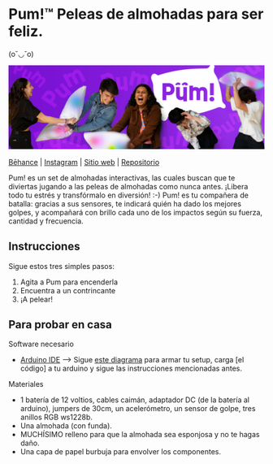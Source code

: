 # Pum!™ Peleas de almohadas para ser feliz. 

(o˘◡˘o) 

![Mock](https://github.com/sofiacastaneda/pum/blob/main/Imagenes/banner-1.png)

[Bēhance](https://www.behance.net/gallery/139767203/Pum-Peleas-de-almohadas-para-ser-feliz-%29) | [Instagram](https://www.instagram.com/pumpeleasdealmohadas/) | [Sitio web](https://sofiacastaneda.github.io/pipeta/galeria.html) | [Repositorio](https://github.com/sofiacastaneda/pum)

Pum! es un set de almohadas interactivas, las cuales buscan que te diviertas jugando a las peleas de almohadas como nunca antes. ¡Libera todo tu estrés y transfórmalo en diversión! :-)
Pum! es tu compañera de batalla: gracias a sus sensores, te indicará quién ha dado los mejores golpes, y acompañará con brillo cada uno de los impactos según su fuerza, cantidad y frecuencia.

## Instrucciones
Sigue estos tres simples pasos:
1. Agita a Pum para encenderla
2. Encuentra a un contrincante
3. ¡A pelear!


## Para probar en casa
Software necesario 
* [Arduino IDE](https://www.arduino.cc/en/software) 
--> Sigue [este diagrama](https://www.tinkercad.com/things/aVEQP4N5pFo) para armar tu setup, carga [el código] a tu arduino y sigue las instrucciones mencionadas antes. 

Materiales
* 1 batería de 12 voltios, cables caimán, adaptador DC (de la batería al arduino), jumpers de 30cm, un acelerómetro, un sensor de golpe, tres anillos RGB ws1228b.
* Una almohada (con funda).
* MUCHÍSIMO relleno para que la almohada sea esponjosa y no te hagas daño.
* Una capa de papel burbuja para envolver los componentes.
